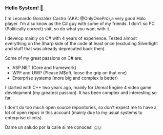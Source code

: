 ### Hello System! 👋

I'm Leonardo González Castro (AKA: @OnlyOnePro),a very good Halo player. I'm also know as the C# guy with some of my friends. 
I don't so PC (Politically correct) shit, so do what you want with it. 

I develop mainly on C# with 4 years of experience. Tested almost everything on the Sharp side of the code at least once (excluding Silverlight and stuff that was already deprecated back then). 

Some of my great passions on C# are:

- ASP.NET (Core and framework)
- WPF and UWP (Please M$oft, loose the grip on that one) 
- Enterprise systems (more big and complex is better)

I started with C++ two years ago, mainly for Unreal Engine 4 video game development (my greatest passion). It has been complex and interesting so far.

I don't do too much open source repositories, so don't expect me to have a lot of open repos in this account (mainly due to my usual systems to enterprise clients).

Dame un saludo por la calle si me conoces! 🇨🇺

<!--
**OnlyOnePro/OnlyOnePro** is a ✨ _special_ ✨ repository because its `README.md` (this file) appears on your GitHub profile.

Here are some ideas to get you started:

- 🔭 I’m currently working on ...
- 🌱 I’m currently learning ...
- 👯 I’m looking to collaborate on ...
- 🤔 I’m looking for help with ...
- 💬 Ask me about ...
- 📫 How to reach me: ...
- 😄 Pronouns: ...
- ⚡ Fun fact: ...
-->
